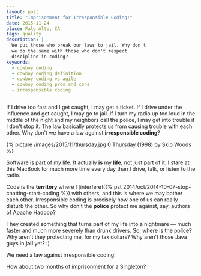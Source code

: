 ```yaml
---
layout: post
title: "Imprisonment for Irresponsible Coding!"
date: 2015-11-24
place: Palo Alto, CA
tags: quality
description: |
  We put those who break our laws to jail. Why don't
  we do the same with those who don't respect
  discipline in coding?
keywords:
  - cowboy coding
  - cowboy coding definition
  - cowboy coding vs agile
  - cowboy coding pros and cons
  - irresponsible coding
---
```


If I drive too fast and I get caught, I may get a ticket. If I drive
under the influence and get caught, I may go to jail. If I turn my
radio up too loud in the middle of the night and my neighbors call the police,
I may get into trouble if I don't stop it. The law basically protects
us from causing trouble with each other. Why don't we have a law
against **irresponsible coding**?

<!--more-->

{% picture /images/2015/11/thursday.jpg 0 Thursday (1998) by Skip Woods %}

Software is part of my life. It actually **is** my **life**, not just part of it. I stare
at this MacBook for much more time every day than I drive, talk, or listen
to the radio.

Code is the **territory** where I
[interfere]({% pst 2014/oct/2014-10-07-stop-chatting-start-coding %})
with others, and this is where
we may bother each other. Irresponsible coding is precisely how one
of us can really disturb the other. So why don't the **police** protect
me against, say, authors of Apache Hadoop?

They created something that turns part of my life into a nightmare &mdash; much
faster and much more severely than drunk drivers. So, where is
the police? Why aren't they protecting me, for my tax dollars? Why
aren't those Java guys in **jail** yet? :)

We need a law against irresponsible coding!

How about two months of imprisonment for a
[Singleton](http://stackoverflow.com/questions/137975/what-is-so-bad-about-singletons)?
